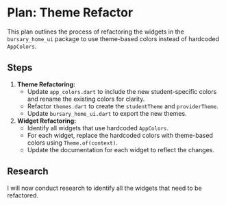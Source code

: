 # Plan: Theme Refactor

This plan outlines the process of refactoring the widgets in the `bursary_home_ui` package to use theme-based colors instead of hardcoded `AppColors`.

## Steps

1.  **Theme Refactoring:**
    *   Update `app_colors.dart` to include the new student-specific colors and rename the existing colors for clarity.
    *   Refactor `themes.dart` to create the `studentTheme` and `providerTheme`.
    *   Update `bursary_home_ui.dart` to export the new themes.
2.  **Widget Refactoring:**
    *   Identify all widgets that use hardcoded `AppColors`.
    *   For each widget, replace the hardcoded colors with theme-based colors using `Theme.of(context)`.
    *   Update the documentation for each widget to reflect the changes.

## Research

I will now conduct research to identify all the widgets that need to be refactored.
